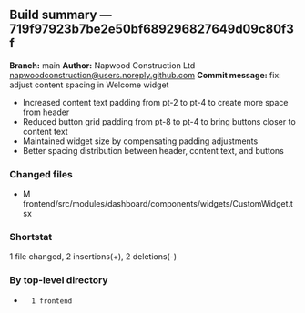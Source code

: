 ## Build summary — 719f97923b7be2e50bf689296827649d09c80f3f

**Branch:** main
**Author:** Napwood Construction Ltd <napwoodconstruction@users.noreply.github.com>
**Commit message:** fix: adjust content spacing in Welcome widget

- Increased content text padding from pt-2 to pt-4 to create more space from header
- Reduced button grid padding from pt-8 to pt-4 to bring buttons closer to content text
- Maintained widget size by compensating padding adjustments
- Better spacing distribution between header, content text, and buttons

### Changed files
 - M	frontend/src/modules/dashboard/components/widgets/CustomWidget.tsx

### Shortstat
 1 file changed, 2 insertions(+), 2 deletions(-)

### By top-level directory
 -       1 frontend
